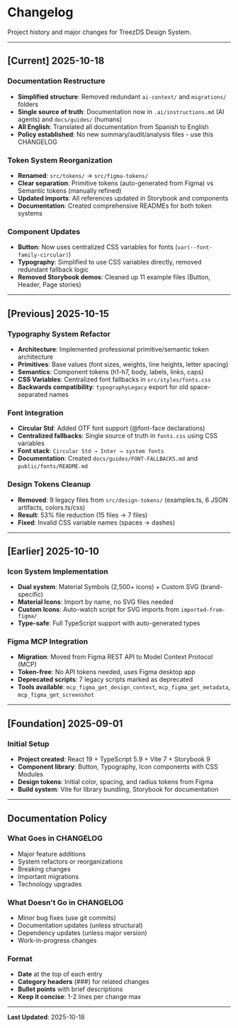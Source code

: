 # Changelog

Project history and major changes for TreezDS Design System.

---

## [Current] 2025-10-18

### Documentation Restructure
- **Simplified structure**: Removed redundant `ai-context/` and `migrations/` folders
- **Single source of truth**: Documentation now in `.ai/instructions.md` (AI agents) and `docs/guides/` (humans)
- **All English**: Translated all documentation from Spanish to English
- **Policy established**: No new summary/audit/analysis files - use this CHANGELOG

### Token System Reorganization
- **Renamed**: `src/tokens/` → `src/figma-tokens/`
- **Clear separation**: Primitive tokens (auto-generated from Figma) vs Semantic tokens (manually refined)
- **Updated imports**: All references updated in Storybook and components
- **Documentation**: Created comprehensive READMEs for both token systems

### Component Updates
- **Button**: Now uses centralized CSS variables for fonts (`var(--font-family-circular)`)
- **Typography**: Simplified to use CSS variables directly, removed redundant fallback logic
- **Removed Storybook demos**: Cleaned up 11 example files (Button, Header, Page stories)

---

## [Previous] 2025-10-15

### Typography System Refactor
- **Architecture**: Implemented professional primitive/semantic token architecture
- **Primitives**: Base values (font sizes, weights, line heights, letter spacing)
- **Semantics**: Component tokens (h1-h7, body, labels, links, caps)
- **CSS Variables**: Centralized font fallbacks in `src/styles/fonts.css`
- **Backwards compatibility**: `typographyLegacy` export for old space-separated names

### Font Integration
- **Circular Std**: Added OTF font support (@font-face declarations)
- **Centralized fallbacks**: Single source of truth in `fonts.css` using CSS variables
- **Font stack**: `Circular Std → Inter → system fonts`
- **Documentation**: Created `docs/guides/FONT-FALLBACKS.md` and `public/fonts/README.md`

### Design Tokens Cleanup
- **Removed**: 9 legacy files from `src/design-tokens/` (examples.ts, 6 JSON artifacts, colors.ts/css)
- **Result**: 53% file reduction (15 files → 7 files)
- **Fixed**: Invalid CSS variable names (spaces → dashes)

---

## [Earlier] 2025-10-10

### Icon System Implementation
- **Dual system**: Material Symbols (2,500+ icons) + Custom SVG (brand-specific)
- **Material Icons**: Import by name, no SVG files needed
- **Custom Icons**: Auto-watch script for SVG imports from `imported-from-figma/`
- **Type-safe**: Full TypeScript support with auto-generated types

### Figma MCP Integration
- **Migration**: Moved from Figma REST API to Model Context Protocol (MCP)
- **Token-free**: No API tokens needed, uses Figma desktop app
- **Deprecated scripts**: 7 legacy scripts marked as deprecated
- **Tools available**: `mcp_figma_get_design_context`, `mcp_figma_get_metadata`, `mcp_figma_get_screenshot`

---

## [Foundation] 2025-09-01

### Initial Setup
- **Project created**: React 19 + TypeScript 5.9 + Vite 7 + Storybook 9
- **Component library**: Button, Typography, Icon components with CSS Modules
- **Design tokens**: Initial color, spacing, and radius tokens from Figma
- **Build system**: Vite for library bundling, Storybook for documentation

---

## Documentation Policy

### What Goes in CHANGELOG
- Major feature additions
- System refactors or reorganizations
- Breaking changes
- Important migrations
- Technology upgrades

### What Doesn't Go in CHANGELOG
- Minor bug fixes (use git commits)
- Documentation updates (unless structural)
- Dependency updates (unless major version)
- Work-in-progress changes

### Format
- **Date** at the top of each entry
- **Category headers** (###) for related changes
- **Bullet points** with brief descriptions
- **Keep it concise**: 1-2 lines per change max

---

**Last Updated**: 2025-10-18
